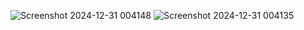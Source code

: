 ![Screenshot 2024-12-31 004148](https://github.com/user-attachments/assets/5f205821-4d7d-4f3f-ba22-36788577d9fd)
![Screenshot 2024-12-31 004135](https://github.com/user-attachments/assets/c2da3993-13a0-4a74-981e-e9839652acf4)
